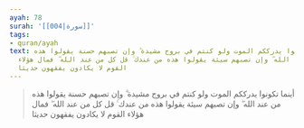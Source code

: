 ```yaml
---
ayah: 78
surah: '[[004|سورة]]'
tags:
- quran/ayah
text: أينما تكونوا يدرككم الموت ولو كنتم في بروج مشيدة ۗ وإن تصبهم حسنة يقولوا هذه
  من عند الله ۖ وإن تصبهم سيئة يقولوا هذه من عندك ۚ قل كل من عند الله ۖ فمال هؤلاء
  القوم لا يكادون يفقهون حديثا
---
```

> أينما تكونوا يدرككم الموت ولو كنتم في بروج مشيدة ۗ وإن تصبهم حسنة يقولوا هذه من عند الله ۖ وإن تصبهم سيئة يقولوا هذه من عندك ۚ قل كل من عند الله ۖ فمال هؤلاء القوم لا يكادون يفقهون حديثا
